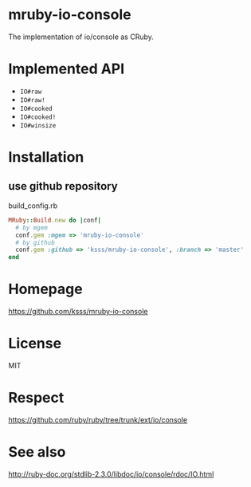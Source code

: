 # mruby-io-console

The implementation of io/console as CRuby.

# Implemented API

- `IO#raw`
- `IO#raw!`
- `IO#cooked`
- `IO#cooked!`
- `IO#winsize`

# Installation

## use github repository

build_config.rb

```ruby
MRuby::Build.new do |conf|
  # by mgem
  conf.gem :mgem => 'mruby-io-console'
  # by github
  conf.gem :github => 'ksss/mruby-io-console', :branch => 'master'
end
```

# Homepage

https://github.com/ksss/mruby-io-console

# License

MIT

# Respect

https://github.com/ruby/ruby/tree/trunk/ext/io/console

# See also

http://ruby-doc.org/stdlib-2.3.0/libdoc/io/console/rdoc/IO.html
